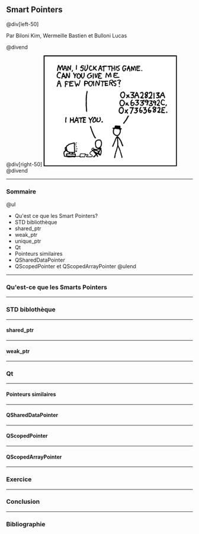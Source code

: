 ## Smart Pointers

@div[left-50]


Par Biloni Kim, Wermeille Bastien et Bulloni Lucas

@divend

@div[right-50]
![Pointeurs](pictures/pointers.png)
@divend

---

### Sommaire

@ul
- Qu'est ce que les Smart Pointers?
- STD bibliothèque
 - shared_ptr
 - weak_ptr
 - unique_ptr
- Qt
 - Pointeurs similaires
 - QSharedDataPointer
 - QScopedPointer et QScopedArrayPointer
@ulend

---

### Qu'est-ce que les Smarts Pointers

---

### STD biblothèque

---

#### shared_ptr

---

#### weak_ptr

---

### Qt

---

#### Pointeurs similaires

---

#### QSharedDataPointer

---

#### QScopedPointer

---

#### QScopedArrayPointer

---

### Exercice

---

### Conclusion

---

### Bibliographie
